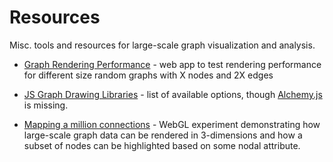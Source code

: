 # Resources

Misc. tools and resources for large-scale graph visualization and analysis.

* [Graph Rendering Performance](http://nad.webfactional.com/ntap/graphscale/) - web app to test rendering performance for different size random graphs with X nodes and 2X edges

* [JS Graph Drawing Libraries](https://github.com/anvaka/graph-drawing-libraries) - list of available options, though [Alchemy.js](https://github.com/GraphAlchemist/Alchemy) is missing.

* [Mapping a million connections](http://www.iwillreply.com/prototypes/unileverforcedirectedgraph/) - WebGL experiment demonstrating how large-scale graph data can be rendered in 3-dimensions and how a subset of nodes can be highlighted based on some nodal attribute.



